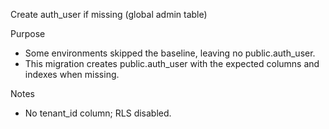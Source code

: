 Create auth_user if missing (global admin table)

Purpose
- Some environments skipped the baseline, leaving no public.auth_user.
- This migration creates public.auth_user with the expected columns and indexes when missing.

Notes
- No tenant_id column; RLS disabled.

